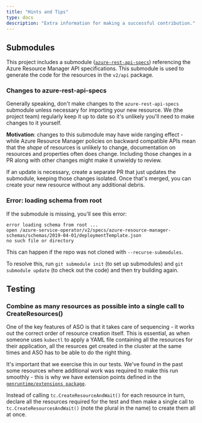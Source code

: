 ```yaml
---
title: "Hints and Tips"
type: docs
description: "Extra information for making a successful contribution."
---
```


## Submodules

This project includes a submodule ([`azure-rest-api-specs`](https://github.com/Azure/azure-rest-api-specs)) referencing the Azure Resource Manager API specifications. This submodule is used to generate the code for the resources in the `v2/api` package.

### Changes to azure-rest-api-specs

Generally speaking, don't make changes to the `azure-rest-api-specs` submodule unless necessary for importing your new resource. We (the project team) regularly keep it up to date so it's unlikely you'll need to make changes to it yourself.

**Motivation**: changes to this submodule may have wide ranging effect - while Azure Resource Manager policies on backward compatible APIs mean that the _shape_ of resources is unlikely to change, documentation on resources and properties often does change. Including those changes in a PR along with other changes might make it unwieldy to review.

If an update is necessary, create a separate PR that just updates the submodule, keeping those changes isolated. Once that's merged, you can create your new resource without any additional debris.

### Error: loading schema from root

If the submodule is missing, you'll see this error:

``` text
error loading schema from root ... 
open /azure-service-operator/v2/specs/azure-resource-manager-schemas/schemas/2019-04-01/deploymentTemplate.json 
no such file or directory
```

This can happen if the repo was not cloned with `--recurse-submodules`.

To resolve this, run `git submodule init` (to set up submodules) and `git submodule update` (to check out the code) and then try building again.

## Testing

### Combine as many resources as possible into a single call to CreateResources()

One of the key features of ASO is that it takes care of sequencing - it works out the correct order of resource creation itself. This is essential, as when someone uses `kubectl` to apply a YAML file containing all the resources for their application, all the resurces get created in the cluster at the same times and ASO has to be able to do the right thing.

It's important that we exercise this in our tests. We've found in the past some resources where additional work was required to make this run smoothly - this is why we have extension points defined in the [`genruntime/extensions package`](https://pkg.go.dev/github.com/Azure/azure-service-operator/v2@v2.10.0/pkg/genruntime/extensions).

Instead of calling `tc.CreateResourceAndWait()` for each resource in turn, declare all the resources required for the test and then make a single call to `tc.CreateResourcesAndWait()` (note the plural in the name) to create them all at once.

